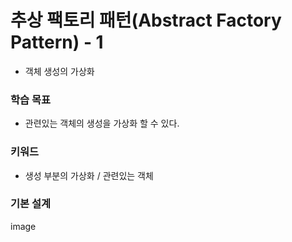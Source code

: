 # 추상 팩토리 패턴(Abstract Factory Pattern) - 1
- 객체 생성의 가상화
 
### 학습 목표
- 관련있는 객체의 생성을 가상화 할 수 있다.

### 키워드
- 생성 부분의 가상화 / 관련있는 객체

### 기본 설계
image


